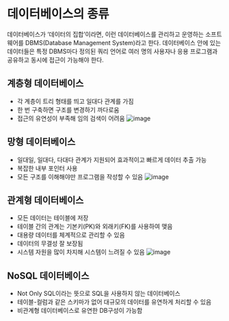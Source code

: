 # 데이터베이스의 종류
데이터베이스가 ‘데이터의 집합’이라면, 이런 데이터베이스를 관리하고 운영하는 소프트웨어를 DBMS(Database Management System)라고 한다. 데이터베이스 안에 있는 데이터들은 특정 DBMS마다 정의된 쿼리 언어로 여러 명의 사용자나 응용 프로그램과 공유하고 동시에 접근이 가능해야 한다.  


## 계층형 데이터베이스
- 각 계층이 트리 형태를 띄고 일대다 관계를 가짐
- 한 번 구축하면 구조를 변경하기 까다로움
- 접근의 유연성이 부족해 임의 검색이 어려움 
![image](https://user-images.githubusercontent.com/108858121/208247678-1f97aebc-c44f-4383-8f8c-5dc7d12ba8bc.png)
 

## 망형 데이터베이스
- 일대일, 일대다, 다대다 관계가 지원되어 효과적이고 빠르게 데이터 추출 가능
- 복잡한 내부 포인터 사용
- 모든 구조를 이해해야만 프로그램을 작성할 수 있음
![image](https://user-images.githubusercontent.com/108858121/208247698-9bedad87-6a70-4e74-b1df-4cff60fc58f1.png)


## 관계형 데이터베이스
- 모든 데이터는 테이블에 저장
- 테이블 간의 관계는 기본키(PK)와 외래키(FK)를 사용하여 맺음
- 대용량 데이터를 체계적으로 관리할 수 있음
- 데이터의 무결성 잘 보장됨
- 시스템 자원을 많이 차지해 시스템이 느려질 수 있음
![image](https://user-images.githubusercontent.com/108858121/208248513-7087bdca-3ccf-4032-a5a1-ec4c508848f8.png)


## NoSQL 데이터베이스
- Not Only SQL이라는 뜻으로 SQL을 사용하지 않는 데이터베이스
- 테이블-컬럼과 같은 스키마가 없어 대규모의 데이터를 유연하게 처리할 수 있음
- 비관계형 데이터베이스로 유연한 DB구성이 가능함
